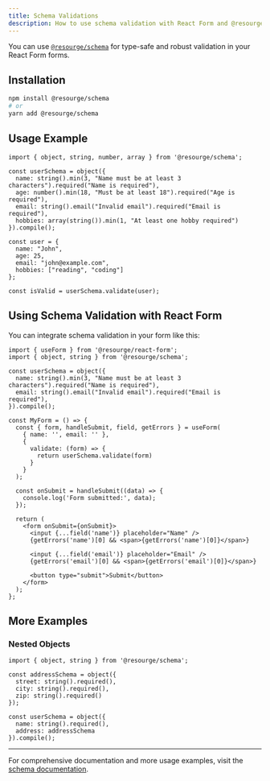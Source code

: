 ```yaml
---
title: Schema Validations
description: How to use schema validation with React Form and @resourge/schema.
---
```


You can use [`@resourge/schema`](https://github.com/resourge/schema) for type-safe and robust validation in your React Form forms.

## Installation

```bash
npm install @resourge/schema
# or
yarn add @resourge/schema
```

## Usage Example

```tsx
import { object, string, number, array } from '@resourge/schema';

const userSchema = object({
  name: string().min(3, "Name must be at least 3 characters").required("Name is required"),
  age: number().min(18, "Must be at least 18").required("Age is required"),
  email: string().email("Invalid email").required("Email is required"),
  hobbies: array(string()).min(1, "At least one hobby required")
}).compile();

const user = {
  name: "John",
  age: 25,
  email: "john@example.com",
  hobbies: ["reading", "coding"]
};

const isValid = userSchema.validate(user);
```

## Using Schema Validation with React Form

You can integrate schema validation in your form like this:

```tsx
import { useForm } from '@resourge/react-form';
import { object, string } from '@resourge/schema';

const userSchema = object({
  name: string().min(3, "Name must be at least 3 characters").required("Name is required"),
  email: string().email("Invalid email").required("Email is required"),
}).compile();

const MyForm = () => {
  const { form, handleSubmit, field, getErrors } = useForm(
    { name: '', email: '' },
    {
      validate: (form) => {
        return userSchema.validate(form)
      }
    }
  );

  const onSubmit = handleSubmit((data) => {
    console.log('Form submitted:', data);
  });

  return (
    <form onSubmit={onSubmit}>
      <input {...field('name')} placeholder="Name" />
      {getErrors('name')[0] && <span>{getErrors('name')[0]}</span>}

      <input {...field('email')} placeholder="Email" />
      {getErrors('email')[0] && <span>{getErrors('email')[0]}</span>}

      <button type="submit">Submit</button>
    </form>
  );
};
```

## More Examples

### Nested Objects

```tsx
import { object, string } from '@resourge/schema';

const addressSchema = object({
  street: string().required(),
  city: string().required(),
  zip: string().required()
});

const userSchema = object({
  name: string().required(),
  address: addressSchema
}).compile();
```
---

For comprehensive documentation and more usage examples, visit the [schema documentation](/schema/intro).